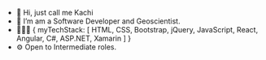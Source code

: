 - 👋 Hi, just call me Kachi
- 👀 I’m am a Software Developer and Geoscientist. 
- 👨🏿‍💻 { myTechStack: [ HTML, CSS, Bootstrap, jQuery, JavaScript, React, Angular, C#, ASP.NET, Xamarin ] }
- ⚙️ Open to Intermediate roles.
<!---
  onyekachii/onyekachii is a ✨ special ✨ repository because its `README.md` (this file) appears on your GitHub profile.
  You can click the Preview link to take a look at your changes.
--->
